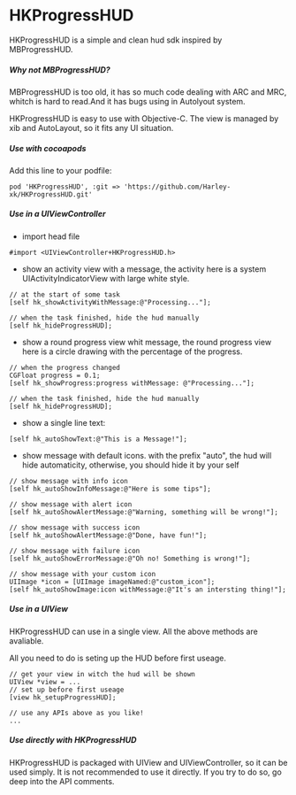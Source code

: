 # HKProgressHUD

HKProgressHUD is a simple and clean hud sdk inspired by MBProgressHUD.

##### Why not MBProgressHUD?
MBProgressHUD is too old, it has so much code dealing with ARC and MRC, whitch is hard to read.And it has bugs using in Autolyout system.

HKProgressHUD is easy to use with Objective-C. 
The view is managed by xib and AutoLayout, so it fits any UI situation.

##### Use with cocoapods
Add this line to your podfile:

```
pod 'HKProgressHUD', :git => 'https://github.com/Harley-xk/HKProgressHUD.git'
```
##### Use in a UIViewController

* import head file

```objc
#import <UIViewController+HKProgressHUD.h>
```
* show an activity view with a message, the activity here is a system  UIActivityIndicatorView with large white style.

```objc
// at the start of some task
[self hk_showActivityWithMessage:@"Processing..."];

// when the task finished, hide the hud manually
[self hk_hideProgressHUD];
```

* show a round progress view whit message, the round progress view here is a circle drawing with the percentage of the progress.

```objc
// when the progress changed
CGFloat progress = 0.1;
[self hk_showProgress:progress withMessage: @"Processing..."];

// when the task finished, hide the hud manually
[self hk_hideProgressHUD];

```

* show a single line text:

```objc
[self hk_autoShowText:@"This is a Message!"];
```
* show message with default icons. with the prefix "auto", the hud will hide automaticity, otherwise, you should hide it by your self

```objc
// show message with info icon
[self hk_autoShowInfoMessage:@"Here is some tips"];

// show message with alert icon
[self hk_autoShowAlertMessage:@"Warning, something will be wrong!"];

// show message with success icon
[self hk_autoShowAlertMessage:@"Done, have fun!"];

// show message with failure icon
[self hk_autoShowErrorMessage:@"Oh no! Something is wrong!"];

// show message with your custom icon
UIImage *icon = [UIImage imageNamed:@"custom_icon"];
[self hk_autoShowImage:icon withMessage:@"It's an intersting thing!"];
```

##### Use in a UIView
HKProgressHUD can use in a single view. All the above methods are avaliable.

All you need to do is seting up the HUD before first useage.

```objc
// get your view in witch the hud will be shown
UIView *view = ...
// set up before first useage
[view hk_setupProgressHUD];

// use any APIs above as you like!
...
```

##### Use directly with HKProgressHUD
HKProgressHUD is packaged with UIView and UIViewController, so it can be used simply. It is not recommended to use it directly. If you try to do so, go deep into the API comments.

